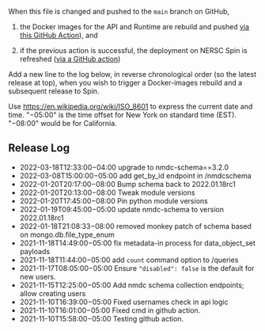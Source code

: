 When this file is changed and pushed to the `main` branch on GitHub,

1. the Docker images for the API and Runtime are rebuild and pushed [via this GitHub
   Action](https://github.com/microbiomedata/nmdc-runtime/blob/main/.github/workflows/build-and-push-docker-images.yml)), and

2. if the previous action is successful, the deployment on NERSC Spin is refreshed ([via a GitHub
   action](https://github.com/microbiomedata/nmdc-runtime/blob/main/.github/workflows/release-to-spin.yml))

Add a new line to the log below, in reverse chronological order (so the latest release at top), when
you wish to trigger a Docker-images rebuild and a subsequent release to Spin.

Use <https://en.wikipedia.org/wiki/ISO_8601> to express the current date and time. "−05:00" is the
time offset for New York on standard time (EST). "−08:00" would be for California.

## Release Log

* 2022-03-18T12:33:00−04:00 upgrade to nmdc-schema==3.2.0
* 2022-03-08T15:00:00−05:00 add get_by_id endpoint in /nmdcschema
* 2022-01-20T20:17:00−08:00 Bump schema back to 2022.01.18rc1
* 2022-01-20T20:13:00−08:00 Tweak module versions
* 2022-01-20T17:45:00−08:00 Pin python module versions
* 2022-01-19T09:45:00−05:00 update nmdc-schema to version 2022.01.18rc1
* 2022-01-18T21:08:33−08:00 removed monkey patch of schema based on mongo.db.file_type_enum
* 2021-11-18T14:49:00−05:00 fix metadata-in process for data_object_set payloads
* 2021-11-18T11:44:00−05:00 add `count` command option to /queries
* 2021-11-17T08:05:00−05:00 Ensure `"disabled": false` is the default for new users.
* 2021-11-15T12:25:00−05:00 Add nmdc schema collection endpoints; allow creating users
* 2021-11-10T16:39:00−05:00 Fixed usernames check in api logic
* 2021-11-10T16:01:00−05:00 Fixed cmd in github action.
* 2021-11-10T15:58:00−05:00 Testing github action.



